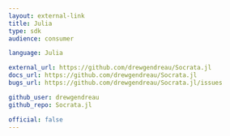 ```yaml
---
layout: external-link
title: Julia
type: sdk 
audience: consumer

language: Julia

external_url: https://github.com/drewgendreau/Socrata.jl
docs_url: https://github.com/drewgendreau/Socrata.jl
bugs_url: https://github.com/drewgendreau/Socrata.jl/issues

github_user: drewgendreau
github_repo: Socrata.jl

official: false
---
```

